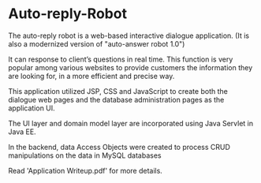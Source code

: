 # Auto-reply-Robot
The auto-reply robot is a web-based interactive dialogue application. 
(It is also a modernized version of "auto-answer robot 1.0")

It can response to client’s questions in real time. This function is very popular among various websites to provide customers the information they are looking for, in a more efficient and precise way.
 
This application utilized JSP, CSS and JavaScript to create both the dialogue web pages and the database administration pages as the application UI.

The UI layer and domain model layer are incorporated using Java Servlet in Java EE.

In the backend, data Access Objects were created to process CRUD manipulations on the data in MySQL databases

Read 'Application Writeup.pdf' for more details.
